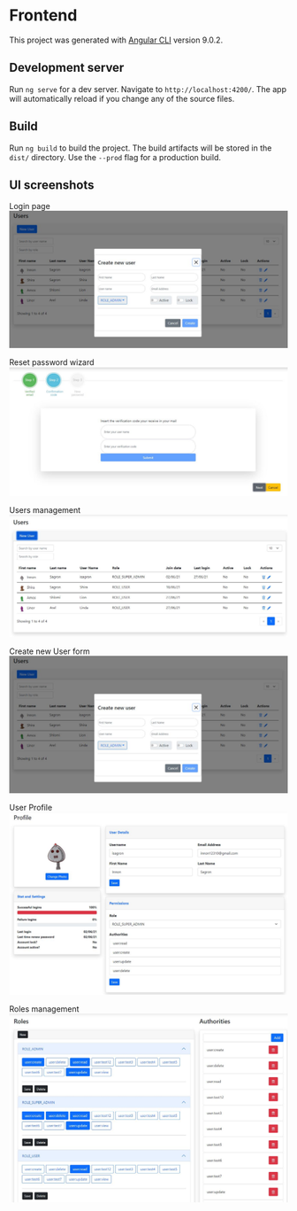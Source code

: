 # Frontend

This project was generated with [Angular CLI](https://github.com/angular/angular-cli) version 9.0.2.

## Development server

Run `ng serve` for a dev server. Navigate to `http://localhost:4200/`. The app will automatically reload if you change any of the source files.

## Build

Run `ng build` to build the project. The build artifacts will be stored in the `dist/` directory. Use the `--prod` flag for a production build.

## UI screenshots

Login page
![alt text](https://github.com/isagron/authenticSec/blob/master/backend/src/main/resources/doc_images/create-user-form.JPG)

Reset password wizard
![alt text](https://github.com/isagron/authenticSec/blob/master/backend/src/main/resources/doc_images/forgot-password-wizard.JPG)

Users management
![alt text](https://github.com/isagron/authenticSec/blob/master/backend/src/main/resources/doc_images/user-management.JPG)

Create new User form
![alt text](https://github.com/isagron/authenticSec/blob/master/backend/src/main/resources/doc_images/create-user-form.JPG)

User Profile
![alt text](https://github.com/isagron/authenticSec/blob/master/backend/src/main/resources/doc_images/profile.JPG)

Roles management
![alt text](https://github.com/isagron/authenticSec/blob/master/backend/src/main/resources/doc_images/role-management.JPG)

